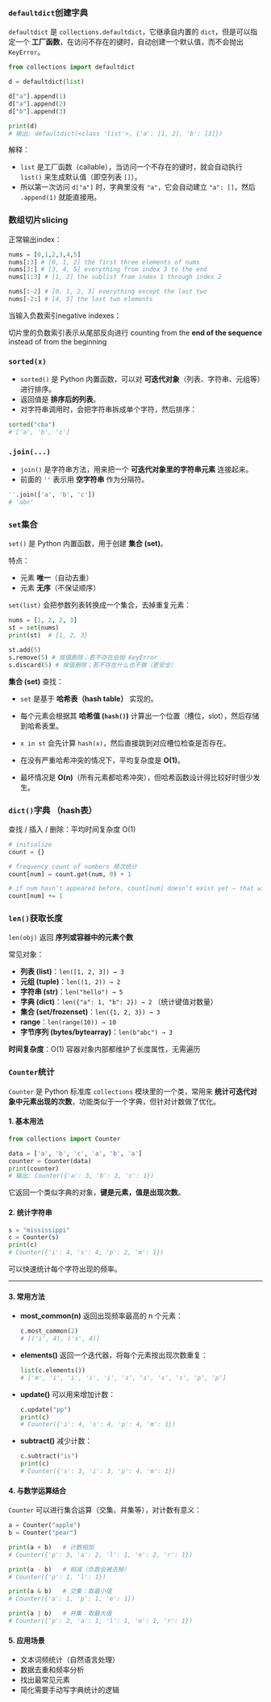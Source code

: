 ### `defaultdict`创建字典

`defaultdict` 是 `collections.defaultdict`，它继承自内置的 `dict`，但是可以指定一个 **工厂函数**，在访问不存在的键时，自动创建一个默认值，而不会抛出 `KeyError`。

```python
from collections import defaultdict

d = defaultdict(list)

d["a"].append(1)
d["a"].append(2)
d["b"].append(3)

print(d)
# 输出: defaultdict(<class 'list'>, {'a': [1, 2], 'b': [3]})
```

解释：

- `list` 是工厂函数（callable），当访问一个不存在的键时，就会自动执行 `list()` 来生成默认值（即空列表 `[]`）。
- 所以第一次访问 `d["a"]` 时，字典里没有 `"a"`，它会自动建立 `"a": []`，然后 `.append(1)` 就能直接用。

### 数组切片slicing

正常输出index：

```python
nums = [0,1,2,3,4,5]
nums[:3] # [0, 1, 2] the first three elements of nums
nums[3:] # [3, 4, 5] everything from index 3 to the end
nums[1:3] # [1, 2] the sublist from index 1 through index 2

nums[:-2] # [0, 1, 2, 3] everything except the last two
nums[-2:] # [4, 5] the last two elements
```

当输入负数索引negative indexes：

切片里的负数索引表示从尾部反向进行 counting from the **end of the sequence** instead of from the beginning

### `sorted(x)`

- `sorted()` 是 Python 内置函数，可以对 **可迭代对象**（列表、字符串、元组等）进行排序。
- 返回值是 **排序后的列表**。
- 对字符串调用时，会把字符串拆成单个字符，然后排序：

```python
sorted("cba")  
# ['a', 'b', 'c']
```



### `.join(...)`

- `join()` 是字符串方法，用来把一个 **可迭代对象里的字符串元素** 连接起来。
- 前面的 `''` 表示用 **空字符串** 作为分隔符。

```python
''.join(['a', 'b', 'c'])
# 'abc'
```



### `set`集合

`set()` 是 Python 内置函数，用于创建 **集合 (set)**。

特点：

- 元素 **唯一**（自动去重）
- 元素 **无序**（不保证顺序）

`set(list)` 会把参数列表转换成一个集合，去掉重复元素：

```python
nums = [1, 2, 2, 3]
st = set(nums)
print(st)  # {1, 2, 3}

st.add(5)
s.remove(5) # 按值删除；若不存在会抛 KeyError
s.discard(5) # 按值删除；若不存在什么也不做（更安全）
```

**集合 (set)** 查找：

- `set` 是基于 **哈希表（hash table）** 实现的。
- 每个元素会根据其 **哈希值 (`hash()`)** 计算出一个位置（槽位，slot），然后存储到哈希表里。

- `x in st` 会先计算 `hash(x)`，然后直接跳到对应槽位检查是否存在。
- 在没有严重哈希冲突的情况下，平均复杂度是 **O(1)**。
- 最坏情况是 **O(n)**（所有元素都哈希冲突），但哈希函数设计得比较好时很少发生。

### `dict()`字典 （hash表）

查找 / 插入 / 删除：平均时间复杂度 O(1)

```python
# initialize
count = {}

# frequency count of numbers 频次统计
count[num] = count.get(num, 0) + 1

# if num hasn’t appeared before, count[num] doesn’t exist yet — that will raise a KeyError
count[num] += 1
```

### `len()`获取长度

`len(obj)` 返回 **序列或容器中的元素个数**

常见对象：

- **列表 (list)**：`len([1, 2, 3]) → 3`
- **元组 (tuple)**：`len((1, 2)) → 2`
- **字符串 (str)**：`len("hello") → 5`
- **字典 (dict)**：`len({"a": 1, "b": 2}) → 2`  （统计键值对数量）
- **集合 (set/frozenset)**：`len({1, 2, 3}) → 3`
- **range**：`len(range(10)) → 10`
- **字节序列 (bytes/bytearray)**：`len(b"abc") → 3`

**时间复杂度**：O(1)
容器对象内部都维护了长度属性，无需遍历

### `Counter`统计

`Counter` 是 Python 标准库 `collections` 模块里的一个类，常用来 **统计可迭代对象中元素出现的次数**，功能类似于一个字典，但针对计数做了优化。

#### 1. 基本用法

```python
from collections import Counter

data = ['a', 'b', 'c', 'a', 'b', 'a']
counter = Counter(data)
print(counter)  
# 输出: Counter({'a': 3, 'b': 2, 'c': 1})
```

它返回一个类似字典的对象，**键是元素，值是出现次数**。

#### 2. 统计字符串

```python
s = "mississippi"
c = Counter(s)
print(c)  
# Counter({'i': 4, 's': 4, 'p': 2, 'm': 1})
```

可以快速统计每个字符出现的频率。

---

#### 3. 常用方法

* **most\_common(n)**
  返回出现频率最高的 n 个元素：

  ```python
  c.most_common(2)
  # [('i', 4), ('s', 4)]
  ```

* **elements()**
  返回一个迭代器，将每个元素按出现次数重复：

  ```python
  list(c.elements())
  # ['m', 'i', 'i', 'i', 'i', 's', 's', 's', 's', 'p', 'p']
  ```

* **update()**
  可以用来增加计数：

  ```python
  c.update("pp")
  print(c)
  # Counter({'i': 4, 's': 4, 'p': 4, 'm': 1})
  ```

* **subtract()**
  减少计数：

  ```python
  c.subtract("is")
  print(c)
  # Counter({'s': 3, 'i': 3, 'p': 4, 'm': 1})
  ```

#### 4. 与数学运算结合

`Counter` 可以进行集合运算（交集、并集等），对计数有意义：

```python
a = Counter("apple")
b = Counter("pear")

print(a + b)   # 计数相加
# Counter({'p': 3, 'a': 2, 'l': 1, 'e': 2, 'r': 1})

print(a - b)   # 相减（负数会被去掉）
# Counter({'p': 1, 'l': 1})

print(a & b)   # 交集：取最小值
# Counter({'a': 1, 'p': 1, 'e': 1})

print(a | b)   # 并集：取最大值
# Counter({'p': 2, 'a': 1, 'l': 1, 'e': 1, 'r': 1})
```

#### 5. 应用场景

* 文本词频统计（自然语言处理）
* 数据去重和频率分析
* 找出最常见元素
* 简化需要手动写字典统计的逻辑

